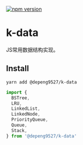 [![npm version](https://badge.fury.io/js/%40depeng9527%2Fk-data.svg)](https://badge.fury.io/js/%40depeng9527%2Fk-data)
# k-data
JS常用数据结构实现。

## Install
```
yarn add @depeng9527/k-data
```

```js
import {
  BSTree,
  LRU,
  LinkedList,
  LinkedNode,
  PriorityQueue,
  Queue,
  Stack,
} from '@depeng9527/k-data'
```
